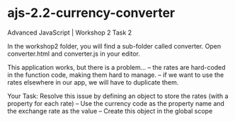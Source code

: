 # ajs-2.2-currency-converter
Advanced JavaScript | Workshop 2 Task 2

In the workshop2 folder, you will find a sub-folder called converter. Open converter.html and converter.js in your editor.

This application works, but there is a problem...
– the rates are hard-coded in the function code, making them hard to manage.
– if we want to use the rates elsewhere in our app, we will have to duplicate them.

Your Task: Resolve this issue by defining an object to store the rates (with a property for each
rate)
– Use the currency code as the property name and the exchange rate as the value
– Create this object in the global scope
